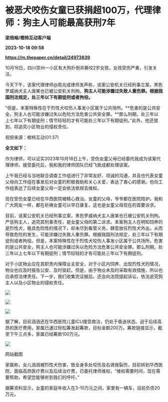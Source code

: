 # 被恶犬咬伤女童已获捐超100万，代理律师：狗主人可能最高获刑7年
**梁倍榕/橙柿互动客户端**

**2023-10-18 09:58**

**https://m.thepaper.cn/detail/24973839**

10月16日，四川崇州一小区有大狗扑倒并撕咬2岁女孩，女孩受伤严重，引发关注。

今天下午，该案代理律师@周兆成律师发声称，该案公安机关已经刑事立案，黑色罗威纳犬主人唐某也已被公安机关刑拘。**狗主人可能涉嫌过失致人重伤罪。根据我国刑法规定，处三年以下有期徒刑或者拘役。**

“但是，本案特殊性在于烈性犬咬伤人事发小区属于公共场所。**危害的是公共安全，狗主人也可能涉嫌过失以危险方法危害公共安全罪。**那么刑期，处三年以上七年以下有期徒刑；情节较轻的才有可能处三年以下有期徒刑。”此外，他还提到，将追究小区物业的侵权责任。

视频来源：橙柿互动(01:37)

**全文如下：**

作为律师，可以证实2023年10月18日上午，受伤女童父母已经委托我成为该案代理律师。接受委托后，我和我的律师团队已经飞抵成都处理该案。

上午我已经与当地联合调查工作组进行了非常友好、坦诚的沟通，并且也代表女童父母向工作组在事发后对女童的积极救助和关心关爱，表达了衷心的感谢。也向工作组表达了后续女童父母一定会依法依规去维权。

现在受伤女童已经在华西医院被精心救治。女童的父母，爷爷都在医院陪护。我和广大网友一样，都在祈祷女童可以早日康复。这也是女童父母现在的首要诉求。

目前，该案公安机关已经刑事立案，黑色罗威纳犬主人唐某也已被公安机关刑拘。严惩狗主人，追究其刑事责任，是女童父母的第二诉求。本案狗主人在明知饲养的是烈性犬，极具危险性的情况下，却未尽到看管义务，肆意放任烈性犬外出，从而导致危险的发生，可能涉嫌过失致人重伤罪。根据我国刑法规定，处三年以下有期徒刑或者拘役。但是，本案特殊性在于烈性犬咬伤人事发小区属于公共场所。危害的是公共安全，狗主人也可能涉嫌过失以危险方法危害公共安全罪。那么刑期，处三年以上七年以下有期徒刑；情节较轻的才有可能处三年以下有期徒刑。

对于小区物业应在其职责内保障业主安全，对于小区内饲养、出现烈性犬的情况，物业也应及时报告公安、及时驱赶。但是，由于物业未及时采取有效措施，所以也应承担法律责任。下一步，我们收集完证据后，还会向法院提起诉讼，依法追究狗主人以及小区物业的侵权责任。

![](https://imagecloud.thepaper.cn/thepaper/image/274/604/314.png)

![](https://imagecloud.thepaper.cn/thepaper/image/274/604/315.jpg)

![](https://imagecloud.thepaper.cn/thepaper/image/274/604/316.png)

据了解，目前涵涵还在华西医院儿童ICU接受救治，仍处于昏迷状态。迫于后续高昂的医疗费用，家属已通过轻松筹发起筹款，目标金额200万。筹款链接显示，截至下午三点多，家属已经筹款100万元。

![](https://imagecloud.thepaper.cn/thepaper/image/274/604/317.jpg)

网站截图

家属称，女儿涵涵被烈性犬伤害，致全身多处咬伤及右肾挫裂伤，目前转到华西医院，面临高昂医疗费以及后续治疗费，已委托律师维权，“维权需要时间，现在需要帮助，希望您能够听到我们的呼吁。”

据筹资料显示，女童的家庭年收入在3-10万元之间，家里有一辆车，目前负债20万元。